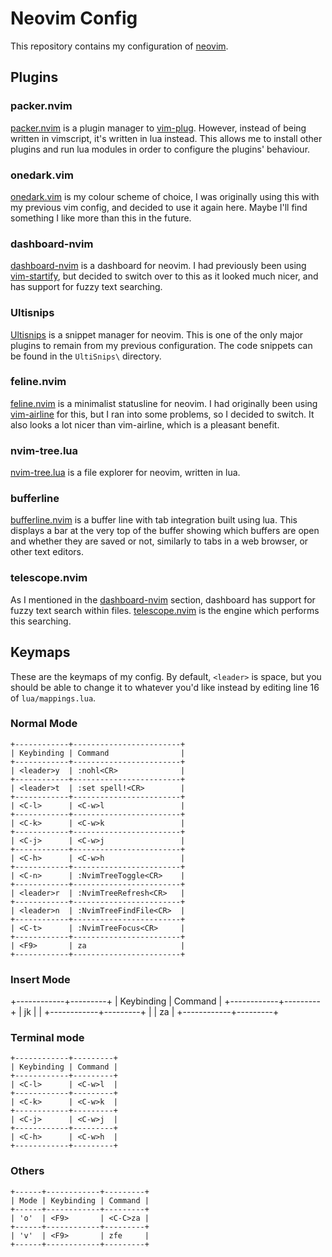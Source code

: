 # Neovim Config 

This repository contains my configuration of [neovim](https://github.com/neovim/neovim).

## Plugins 

### packer.nvim

[packer.nvim](https://github.com/wbthomason/packer.nvim) is a plugin manager to [vim-plug](https://github.com/junegunn/vim-plug). However, instead of being written in vimscript, it's written in lua instead. This allows me to install other plugins and run lua modules in order to configure the plugins' behaviour. 

### onedark.vim 

[onedark.vim](https://github.com/joshdick/onedark.vim) is my colour scheme of choice, I was originally using this with my previous vim config, and decided to use it again here. Maybe I'll find something I like more than this in the future. 

### <span id="dashboard-nvim"></span> dashboard-nvim

[dashboard-nvim](https://github.com/glepnir/dashboard-nvim) is a dashboard for neovim. I had previously been using [vim-startify](https://github.com/mhinz/vim-startify), but decided to switch over to this as it looked much nicer, and has support for fuzzy text searching.

### Ultisnips

[Ultisnips](https://github.com/SirVer/ultisnips) is a snippet manager for neovim. This is one of the only major plugins to remain from my previous configuration. The code snippets can be found in the `UltiSnips\` directory.

### feline.nvim 

[feline.nvim](https://github.com/famiu/feline.nvim) is a minimalist statusline for neovim. I had originally been using [vim-airline](https://github.com/vim-airline/vim-airline) for this, but I ran into some problems, so I decided to switch. It also looks a lot nicer than vim-airline, which is a pleasant benefit. 

### nvim-tree.lua 

[nvim-tree.lua](https://github.com/kyazdani42/nvim-tree.lua) is a file explorer for neovim, written in lua. 

### bufferline 

[bufferline.nvim](https://github.com/akinsho/bufferline.nvim) is a buffer line with tab integration built using lua. This displays a bar at the very top of the buffer showing which buffers are open and whether they are saved or not, similarly to tabs in a web browser, or other text editors.

### telescope.nvim

As I mentioned in the [dashboard-nvim](#dashboard-nvim) section, dashboard has support for fuzzy text search within files. [telescope.nvim](https://github.com/nvim-telescope/telescope.nvim) is the engine which performs this searching. 

## Keymaps

These are the keymaps of my config. By default, `<leader>` is space, but you should be able to change it to whatever you'd like instead by editing line 16 of `lua/mappings.lua`.

### Normal Mode 

    +------------+------------------------+
    | Keybinding | Command                |
    +------------+------------------------+
    | <leader>y  | :nohl<CR>              | 
    +------------+------------------------+
    | <leader>t  | :set spell!<CR>        | 
    +------------+------------------------+
    | <C-l>      | <C-w>l                 | 
    +------------+------------------------+
    | <C-k>      | <C-w>k                 | 
    +------------+------------------------+
    | <C-j>      | <C-w>j                 | 
    +------------+------------------------+
    | <C-h>      | <C-w>h                 | 
    +------------+------------------------+
    | <C-n>      | :NvimTreeToggle<CR>    | 
    +------------+------------------------+
    | <leader>r  | :NvimTreeRefresh<CR>   | 
    +------------+------------------------+
    | <leader>n  | :NvimTreeFindFile<CR>  | 
    +------------+------------------------+
    | <C-t>      | :NvimTreeFocus<CR>     | 
    +------------+------------------------+
    | <F9>       | za                     | 
    +------------+------------------------+

### Insert Mode 

+------------+---------+
    | Keybinding | Command | 
    +------------+---------+
    | jk         | <ESC>   |
    +------------+---------+
    | <F9>       | <C-O>za |
    +------------+---------+

### Terminal mode 

    +------------+---------+
    | Keybinding | Command | 
    +------------+---------+
    | <C-l>      | <C-w>l  |
    +------------+---------+
    | <C-k>      | <C-w>k  |
    +------------+---------+
    | <C-j>      | <C-w>j  |
    +------------+---------+
    | <C-h>      | <C-w>h  |
    +------------+---------+

### Others 

    +------+------------+---------+
    | Mode | Keybinding | Command |
    +------+------------+---------+
    | 'o'  | <F9>       | <C-C>za | 
    +------+------------+---------+
    | 'v'  | <F9>       | zfe     |
    +------+------------+---------+
